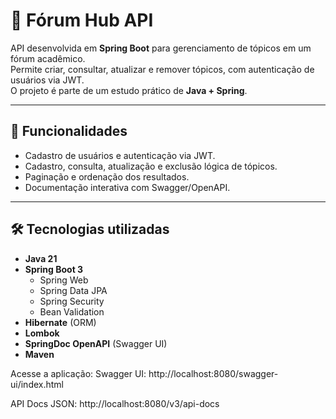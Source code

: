 # 📘 Fórum Hub API

API desenvolvida em **Spring Boot** para gerenciamento de tópicos em um fórum acadêmico.  
Permite criar, consultar, atualizar e remover tópicos, com autenticação de usuários via JWT.  
O projeto é parte de um estudo prático de **Java + Spring**.

---

## 🚀 Funcionalidades

- Cadastro de usuários e autenticação via JWT.  
- Cadastro, consulta, atualização e exclusão lógica de tópicos.  
- Paginação e ordenação dos resultados.  
- Documentação interativa com Swagger/OpenAPI.  

---

## 🛠️ Tecnologias utilizadas

- **Java 21**  
- **Spring Boot 3**  
  - Spring Web  
  - Spring Data JPA  
  - Spring Security  
  - Bean Validation  
- **Hibernate** (ORM)  
- **Lombok**  
- **SpringDoc OpenAPI** (Swagger UI)  
- **Maven**  

Acesse a aplicação:
Swagger UI: http://localhost:8080/swagger-ui/index.html

API Docs JSON: http://localhost:8080/v3/api-docs
